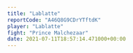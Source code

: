 ```yaml
---
title: "Lablatte"
reportCode: "A46Q8G9CDrYTftdK"
player: "Lablatte"
fight: "Prince Malchezaar"
date: 2021-07-11T18:57:14.471000+00:00
---
```

